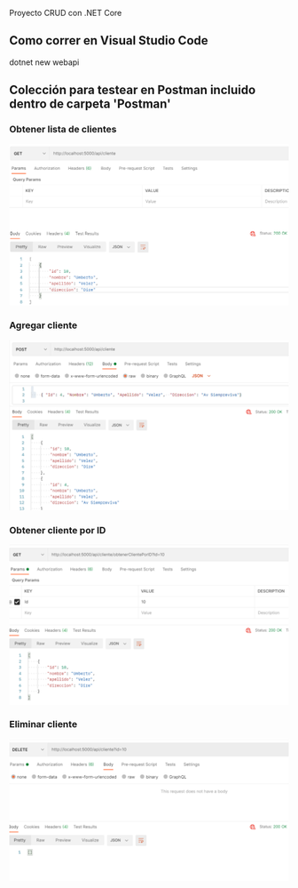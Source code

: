 Proyecto CRUD con .NET Core 

## Como correr en Visual Studio Code

dotnet new webapi

## Colección para testear en Postman incluido dentro de carpeta 'Postman'


### Obtener lista de clientes

![Image](/imagenes/obtenerCliente.png)

### Agregar cliente

![Image](/imagenes/agregarCliente.png)

### Obtener cliente por ID

![Image](/imagenes/obtenerClientePorID.png)

### Eliminar cliente

![Image](/imagenes/eliminarCliente.png)


